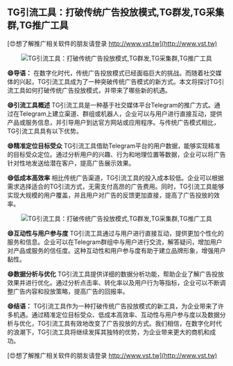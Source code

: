## **TG引流工具：打破传统广告投放模式,TG群发,TG采集群,TG推广工具**

[😍想了解推广相关软件的朋友请登录 http://www.vst.tw](http://www.vst.tw)

 <center><img src="https://vst.tw/MP4/tuiguang/png/4.png" alt="TG引流工具：打破传统广告投放模式,TG群发,TG采集群,TG推广工具"></center>

**😄导语：**
在数字化时代，传统广告投放模式已经面临巨大的挑战。而随着社交媒体的兴起，TG引流工具成为了一种突破传统广告模式的新方式。本文将探讨TG引流工具如何打破传统广告投放模式，并带来了哪些新的机遇。

**😄引流工具概述**
TG引流工具是一种基于社交媒体平台Telegram的推广方式。通过在Telegram上建立渠道、群组或机器人，企业可以与用户进行直接互动，提供产品或服务信息，并引导用户到达官方网站或应用程序。与传统广告模式相比，TG引流工具具有以下优势。

**😄精准定位目标受众**
TG引流工具借助Telegram平台的用户数据，能够实现精准的目标受众定位。通过分析用户的兴趣、行为和地理位置等数据，企业可以将广告针对性地发送给潜在客户，提高广告展示效果。

**😄低成本高效率**
相比传统广告渠道，TG引流工具的投入成本较低。企业可以根据需求选择适合的TG引流方式，无需支付高昂的广告费用。同时，TG引流工具能够实现大规模的用户覆盖，并且用户对广告的反馈更加直接，提高了广告投放的效率。

 <center><img src="https://vst.tw/MP4/tuiguang/png/6.png" alt="TG引流工具：打破传统广告投放模式,TG群发,TG采集群,TG推广工具"></center>

**😄互动性与用户参与度**
TG引流工具通过与用户进行直接互动，提供更加个性化的服务和信息。企业可以在Telegram群组中与用户进行交流，解答疑问，增加用户对产品或服务的信任度。这种互动性和用户参与度有助于建立品牌形象，增强用户黏性。

**😄数据分析与优化**
TG引流工具提供详细的数据分析功能，帮助企业了解广告投放效果并进行优化。通过分析点击率、转化率以及用户行为等指标，企业可以不断调整广告内容和投放策略，提高广告的回报率。

**😄结语：**
TG引流工具作为一种打破传统广告投放模式的新工具，为企业带来了许多机遇。通过精准定位目标受众、低成本高效率、互动性与用户参与度以及数据分析与优化，TG引流工具有效地改变了广告投放的方式。我们相信，在数字化时代的浪潮下，TG引流工具将继续发挥其独特的优势，为企业带来更大的商机和成功。

[😍想了解推广相关软件的朋友请登录 http://www.vst.tw](http://www.vst.tw)



